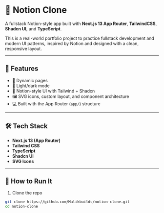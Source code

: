 # 🧠 Notion Clone

A fullstack Notion-style app built with **Next.js 13 App Router**, **TailwindCSS**, **Shadcn UI**, and **TypeScript**.

This is a real-world portfolio project to practice fullstack development and modern UI patterns, inspired by Notion and designed with a clean, responsive layout.

---

## 🚀 Features

- 📄 Dynamic pages
- 🌙 Light/dark mode
- 🧠 Notion-style UI with Tailwind + Shadcn
- 🖼️ SVG icons, custom layout, and component architecture
- 💻 Built with the App Router (`app/`) structure

---

## 🛠️ Tech Stack

- **Next.js 13 (App Router)**
- **Tailwind CSS**
- **TypeScript**
- **Shadcn UI**
- **SVG Icons**

---

## 🧪 How to Run It

1. Clone the repo

```bash
git clone https://github.com/Malikbuilds/notion-clone.git
cd notion-clone
